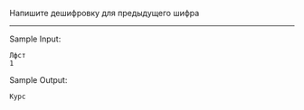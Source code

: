 Напишите дешифровку для предыдущего шифра
___
Sample Input:
```
Лфст
1
```
Sample Output:
```
Курс
```